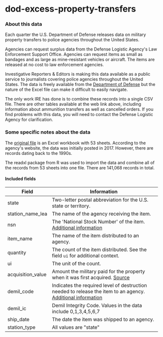 # dod-excess-property-transfers

### About this data
Each quarter the U.S. Department of Defense releases data on military property transfers to police agencies throughout the United States.

Agencies can request surplus data from the Defense Logistic Agency's Law Enforcement Support Office. Agencies can request items as small as bandages and as large as mine-resistant vehicles or aircraft. The items are released at no cost to law enforcement agencies. 

Investigative Reporters & Editors is making this data available as a public service to journalists covering police agencies throughout the United States. The data is freely available from the [Department of Defense](https://www.dla.mil/DispositionServices/Offers/Reutilization/LawEnforcement/PublicInformation/) but the nature of the Excel file can make it difficult to easily navigate.

The only work IRE has done is to combine these records into a single CSV file. There are other tables available at the web link above, including information about ammunition transfers as well as cancelled orders. If you find problems with this data, you will need to contact the Defense Logistic Agency for clarification.

### Some specific notes about the data
The [original file](https://www.dla.mil/Portals/104/Documents/DispositionServices/LESO/DISP_AllStatesAndTerritories_03312020.xlsx) is an Excel workbook with 53 sheets. According to the agency's website, the data was initially posted in 2017. However, there are records dating back to the 1990s.

The readxl package from R was used to import the data and combine all of the records from 53 sheets into one file. There are 141,068 records in total.

#### Included fields

Field | Information
------------ | -------------
state | Two-letter postal abbreviation for the U.S. state or territory.
station_name_lea | The name of the agency receiving the item.
nsn | The 'National Stock Number' of the item. [Additional information](https://www.dla.mil/Portals/104/Documents/SmallBusiness/NSN%20Info.pdf)
item_name | The name of the item distributed to an agency.
quantity | The count of the item distributed. See the field `ui` for additional context.
ui | The unit of the count.
acquisition_value | Amount the military paid for the property when it was first acquired. [Source](https://www.dla.mil/DispositionServices/Offers/Reutilization/LawEnforcement/ProgramFAQs.aspx)
demil_code |Indicates the required level of destruction needed to release the item to an agency. [Additional information](https://www.dla.mil/HQ/LogisticsOperations/Services/FIC/DEMILCoding/DEMILCodes/)
demil_ic | Demil Integrity Code. Values in the data include 0,1,3,4,5,6,7
ship_date | The date the item was shipped to an agency.
station_type | All values are "state"
